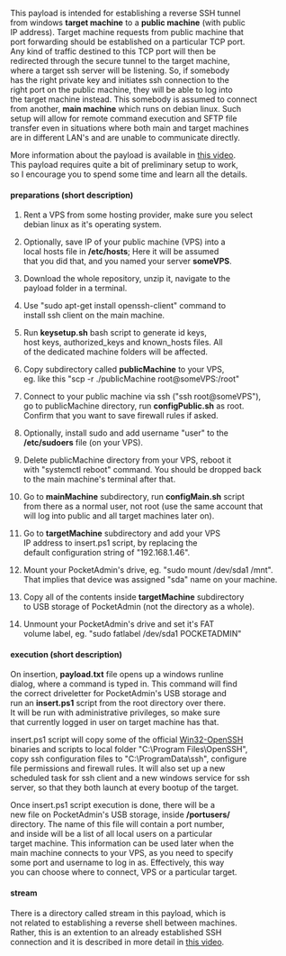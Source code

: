 This payload is intended for establishing a reverse SSH tunnel  
from windows **target machine** to a **public machine** (with public  
IP address). Target machine requests from public machine that  
port forwarding should be established on a particular TCP port.  
Any kind of traffic destined to this TCP port will then be  
redirected through the secure tunnel to the target machine,  
where a target ssh server will be listening. So, if somebody  
has the right private key and initiates ssh connection to the  
right port on the public machine, they will be able to log into  
the target machine instead. This somebody is assumed to connect  
from another, **main machine** which runs on debian linux. Such  
setup will allow for remote command execution and SFTP file  
transfer even in situations where both main and target machines  
are in different LAN's and are unable to communicate directly.  
  
More information about the payload is available in [this video](https://www.youtube.com/watch?v=h9NPPq0q95o).  
This payload requires quite a bit of preliminary setup to work,  
so I encourage you to spend some time and learn all the details.  
  
#### preparations (short description)  
  
1. Rent a VPS from some hosting provider, make sure you select  
debian linux as it's operating system.  
  
2. Optionally, save IP of your public machine (VPS) into a  
local hosts file in **/etc/hosts**; Here it will be assumed  
that you did that, and you named your server **someVPS**.  
  
3. Download the whole repository, unzip it, navigate to the  
payload folder in a terminal.  
  
4. Use "sudo apt-get install openssh-client" command to  
install ssh client on the main machine.  
  
5. Run **keysetup.sh** bash script to generate id keys,  
host keys, authorized_keys and known_hosts files. All  
of the dedicated machine folders will be affected.  
  
6. Copy subdirectory called **publicMachine** to your VPS,  
eg. like this "scp -r ./publicMachine root@someVPS:/root"  
  
7. Connect to your public machine via ssh ("ssh root@someVPS"),  
go to publicMachine directory, run **configPublic.sh** as root.  
Confirm that you want to save firewall rules if asked.  
  
8. Optionally, install sudo and add username "user" to the  
**/etc/sudoers** file (on your VPS).  
  
9. Delete publicMachine directory from your VPS, reboot it  
with "systemctl reboot" command. You should be dropped back  
to the main machine's terminal after that.  
  
10. Go to **mainMachine** subdirectory, run **configMain.sh** script  
from there as a normal user, not root (use the same account that  
will log into public and all target machines later on).  
  
11. Go to **targetMachine** subdirectory and add your VPS  
IP address to insert.ps1 script, by replacing the  
default configuration string of "192.168.1.46".  
  
12. Mount your PocketAdmin's drive, eg. "sudo mount /dev/sda1 /mnt".  
That implies that device was assigned "sda" name on your machine.  
  
13. Copy all of the contents inside **targetMachine** subdirectory  
to USB storage of PocketAdmin (not the directory as a whole).  
  
14. Unmount your PocketAdmin's drive and set it's FAT  
volume label, eg. "sudo fatlabel /dev/sda1 POCKETADMIN"  
  
#### execution (short description)  
  
On insertion, **payload.txt** file opens up a windows runline  
dialog, where a command is typed in. This command will find  
the correct driveletter for PocketAdmin's USB storage and  
run an **insert.ps1** script from the root directory over there.  
It will be run with administrative privileges, so make sure  
that currently logged in user on target machine has that.  
  
insert.ps1 script will copy some of the official [Win32-OpenSSH](https://github.com/PowerShell/Win32-OpenSSH)  
binaries and scripts to local folder "C:\Program Files\OpenSSH",  
copy ssh configuration files to "C:\ProgramData\ssh", configure  
file permissions and firewall rules. It will also set up a new  
scheduled task for ssh client and a new windows service for ssh  
server, so that they both launch at every bootup of the target.  
  
Once insert.ps1 script execution is done, there will be a  
new file on PocketAdmin's USB storage, inside **/portusers/**  
directory. The name of this file will contain a port number,  
and inside will be a list of all local users on a particular  
target machine. This information can be used later when the  
main machine connects to your VPS, as you need to specify  
some port and username to log in as. Effectively, this way  
you can choose where to connect, VPS or a particular target.  
  
#### stream  
  
There is a directory called stream in this payload, which is  
not related to establishing a reverse shell between machines.  
Rather, this is an extention to an already established SSH  
connection and it is described in more detail in [this video](https://www.youtube.com/watch?v=BF4Q4MDFaKE).  
  